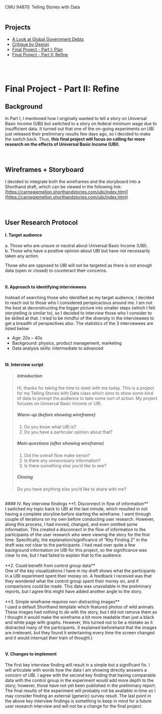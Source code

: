 CMU 94870: Telling Stories with Data
<br><br>
## Projects
* [A Look at Global Government Debts](https://konomi-n.github.io/Portfolio/a2)
* [Critique by Design](https://konomi-n.github.io/Portfolio/a3-a4)
* [Final Project - Part I: Plan](http://konomi-n.github.io/Portfolio/p1)
* [Final Project - Part II: Refine](http://konomi-n.github.io/Portfolio/p2)

<br><br>
# Final Project - Part II: Refine

## Background
In Part I, I mentioned how I originally wanted to tell a story on Universal Basic Income (UBI) but switched to a story on federal minimum wage due to insufficient data. It turned out that one of the on-going experiments on UBI just released their preliminary results few days ago, so I decided to make the switch back. Thus, **this final project will focus on calling for more research on the effects of Universal Basic Income (UBI).**
<br><br><br>

## Wireframes + Storyboard
I decided to integrate both the wireframes and the storyboard into a Shorthand draft, which can be viewed in the following link: [https://carnegiemellon.shorthandstories.com/ubi/index.html](https://carnegiemellon.shorthandstories.com/ubi/index.html)
<br><br><br>

## User Research Protocol
#### I. Target audience
a. Those who are unsure or neutral about Universal Basic Income (UBI).<br>
b. Those who have a positive opinion about UBI but have not necessarily taken any action. <br>

Those who are opposed to UBI will not be targeted as there is not enough data (open or closed) to counteract their concerns.
<br><br>

#### II. Approach to identifying interviewees
Instead of searching those who identified as my target audience, I decided to reach out to those who I considered perspicacious around me. I am not the best at deconstructing the bigger picture into smaller steps (which I felt storytelling is similar to), so I decided to interview those who I consider to be skilled at that. I tried to be mindful of the diversity in the interviewees to get a breadth of perspectives also. The statistics of the 3 interviewees are listed below
* Age: 20s – 40s
* Background: physics, product management, marketing
* Data analysis skills: intermediate to advanced
<br><br>

#### III. Interview script
> ##### Introduction
> Hi, thanks for taking the time to meet with me today. This is a project for my Telling Stories with Data class which aims to show some kind of data to prompt the audience to take some sort of action. My project focuses on Universal Basic Income or UBI.
> ##### Warm-up (before showing wireframe)
> 1. Do you know what UBI is?
> 2. Do you have a particular opinion about that?
> ##### Main questions (after showing wireframe)
> 1. Did the overall flow make sense?
> 2. Is there any unnecessary information?
> 3. Is there something else you’d like to see?
> ##### Closing
> Do you have anything else you’d like to share with me?

<br>
#### IV. Key interview findings
**1. Disconnect in flow of information** <br>
I switched my topic back to UBI at the last minute, which resulted in not having a complete storyline before starting the wireframe. I went through couple of iterations on my own before conducting user research. However, along this process, I had moved, changed, and even omitted some information. This created a disconnect in the flow of information to the participants of the user research who were viewing the story for the first time. Specifically, the explanation/significance of “Key Finding 2” in the draft was not clear to the participants. I had read over quite a few background information on UBI for this project, so the significance was clear to me, but I had failed to explain that to the audience. <br><br>
**2. Could benefit from control group data** <br>
One of the key visualizations I have in my draft shows what the participants in a UBI experiment spent their money on. A feedback I received was that they wondered what the control group spent their money on, and if comparisons could be made. This data was unavailable in the preliminary reports, but I agree this might have added another angle to the story.<br><br> 
**3. Simple wireframe requires non-distracting images** <br>
I used a default Shorthand template which featured photos of wild animals. These images had nothing to do with the story, but I did not remove them as I thought it would make the wireframe a bit more readable than just a black and white page with graphs. However, this turned out to be a mistake as it distracted many of the participants. (I explained beforehand that the images are irrelevant, but they found it entertaining every time the screen changed and it would interrupt their train of thought.)
<br><br>

#### V. Changes to implement
The first key interview finding will result in a simple but a significant fix. I will articulate with words how the data I am showing directly answers a concern of UBI. I agree with the second key finding that having comparable data with the control group in the experiment would add more depth to the story; however, those have not yet been published in the preliminary report. The final results of the experiment will probably not be available in time so I may consider finding an external (generic) survey result. The last point in the above key interview findings is something to keep in mind for a future user research interview and will not be a change for the final project.
<br><br><br><br><br><br>
